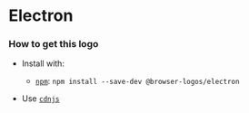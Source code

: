 # Electron

### How to get this logo

* Install with:
  * [`npm`](https://www.npmjs.com/): `npm install --save-dev @browser-logos/electron`

* Use [`cdnjs`](https://cdnjs.com/libraries/browser-logos)
